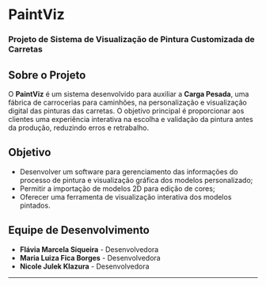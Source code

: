 # PaintViz

### Projeto de Sistema de Visualização de Pintura Customizada de Carretas

## Sobre o Projeto
O **PaintViz** é um sistema desenvolvido para auxiliar a **Carga Pesada**, uma fábrica de carrocerias para caminhões, na personalização e visualização digital das pinturas das carretas. O objetivo principal é proporcionar aos clientes uma experiência interativa na escolha e validação da pintura antes da produção, reduzindo erros e retrabalho.

## Objetivo
- Desenvolver um software para gerenciamento das informações do processo de pintura e visualização gráfica dos modelos personalizado;
- Permitir a importação de modelos 2D para edição de cores;
- Oferecer uma ferramenta de visualização interativa dos modelos pintados.

## Equipe de Desenvolvimento
- **Flávia Marcela Siqueira** - Desenvolvedora
- **Maria Luiza Fica Borges** - Desenvolvedora
- **Nicole Julek Klazura** - Desenvolvedora

---
